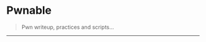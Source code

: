 # Pwnable

>Pwn writeup, practices and scripts...

-----------------------------------------------------
